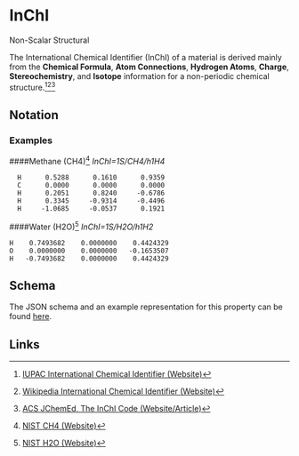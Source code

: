 # InChI

<span class="btn badge b-success border-50">Non-Scalar</span> <span class="btn badge b-info border-50">Structural</span>

The International Chemical Identifier (InChI) of a material is derived mainly from the **Chemical Formula**, **Atom Connections**, **Hydrogen Atoms**, **Charge**, **Stereochemistry**, and **Isotope** information for a non-periodic chemical structure.[^1][^2][^3]

## Notation

### Examples
####Methane (CH4)[^4]
*InChI=1S/CH4/h1H4*
```
  H      0.5288      0.1610      0.9359
  C      0.0000      0.0000      0.0000
  H      0.2051      0.8240     -0.6786
  H      0.3345     -0.9314     -0.4496
  H     -1.0685     -0.0537      0.1921
```
####Water (H2O)[^5]
*InChI=1S/H2O/h1H2*
````
H    0.7493682    0.0000000    0.4424329
O    0.0000000    0.0000000   -0.1653507
H   -0.7493682    0.0000000    0.4424329
````
## Schema 

The JSON schema and an example representation for this property can be found [here](../../properties/data/list.md#InChI).

## Links

[^1]: [IUPAC International Chemical Identifier (Website)](https://iupac.org/who-we-are/divisions/division-details/inchi/)
[^2]: [Wikipedia International Chemical Identifier (Website)](https://en.wikipedia.org/wiki/International_Chemical_Identifier)
[^3]: [ACS JChemEd, The InChI Code (Website/Article)](https://pubs.acs.org/doi/10.1021/acs.jchemed.8b00090)
[^4]: [NIST CH4 (Website)](https://webbook.nist.gov/cgi/cbook.cgi?Name=CH4&Units=SI)
[^5]: [NIST H2O (Website)](https://webbook.nist.gov/cgi/inchi/InChI%3D1S/H2O/h1H2#)
